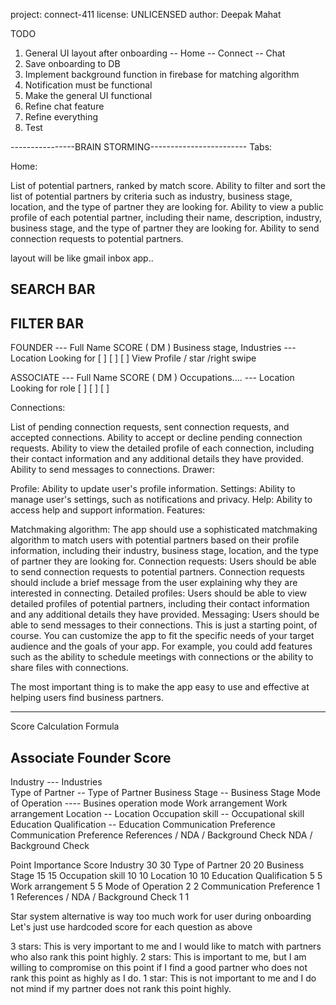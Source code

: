 project: connect-411
license: UNLICENSED
author: Deepak Mahat

TODO

1. General UI layout after onboarding
 -- Home
 -- Connect
 -- Chat
2. Save onboarding to DB
3. Implement background function in firebase for matching algorithm 
4. Notification must be functional
5. Make the general UI functional
6. Refine chat feature
7. Refine everything
8. Test

----------------BRAIN STORMING------------------------
Tabs:

Home:

List of potential partners, ranked by match score.
Ability to filter and sort the list of potential partners by criteria such as industry, business stage, location, and the type of partner they are looking for.
Ability to view a public profile of each potential partner, including their name, description, industry, business stage, and the type of partner they are looking for.
Ability to send connection requests to potential partners.

layout will be like gmail inbox app..

SEARCH BAR 
-----------------------------------------------
FILTER BAR
-----------------------------------------------

FOUNDER
  ---     Full Name                         SCORE
(  DM )  Business stage, Industries
  ---    Location
        Looking for [ ] [ ] [ ]                View Profile / star /right swipe 



ASSOCIATE
  ---     Full Name                         SCORE
(  DM )  Occupations....
  ---    Location
        Looking for role [ ] [ ] [ ]




Connections:

List of pending connection requests, sent connection requests, and accepted connections.
Ability to accept or decline pending connection requests.
Ability to view the detailed profile of each connection, including their contact information and any additional details they have provided.
Ability to send messages to connections.
Drawer:

Profile: Ability to update user's profile information.
Settings: Ability to manage user's settings, such as notifications and privacy.
Help: Ability to access help and support information.
Features:

Matchmaking algorithm: The app should use a sophisticated matchmaking algorithm to match users with potential partners based on their profile information, including their industry, business stage, location, and the type of partner they are looking for.
Connection requests: Users should be able to send connection requests to potential partners. Connection requests should include a brief message from the user explaining why they are interested in connecting.
Detailed profiles: Users should be able to view detailed profiles of potential partners, including their contact information and any additional details they have provided.
Messaging: Users should be able to send messages to their connections.
This is just a starting point, of course. You can customize the app to fit the specific needs of your target audience and the goals of your app. For example, you could add features such as the ability to schedule meetings with connections or the ability to share files with connections.

The most important thing is to make the app easy to use and effective at helping users find business partners.

***************************
Score Calculation Formula

Associate                                       Founder                         Score                                            
----------------------------------------------------------------------------------------
Industry ---                                    Industries                                                                             
Type of Partner --                              Type of Partner
Business Stage --                               Business Stage
Mode of Operation ----                          Busines operation mode
Work arrangement                                Work arrangement
Location --                                     Location
Occupation skill --                             Occupational skill
Education Qualification --                      Education
Communication Preference                        Communication Preference
References / NDA / Background Check             NDA / Background Check

Point	Importance	Score
Industry	30	30
Type of Partner	20	20
Business Stage	15	15
Occupation skill	10	10
Location	10	10
Education Qualification	5	5
Work arrangement	5	5
Mode of Operation	2	2
Communication Preference	1	1
References / NDA / Background Check	1	1

Star system alternative is way too much work for user during onboarding
Let's just use hardcoded score for each question as above

3 stars: This is very important to me and I would like to match with partners who also rank this point highly.
2 stars: This is important to me, but I am willing to compromise on this point if I find a good partner who does not rank this point as highly as I do.
1 star: This is not important to me and I do not mind if my partner does not rank this point highly.
